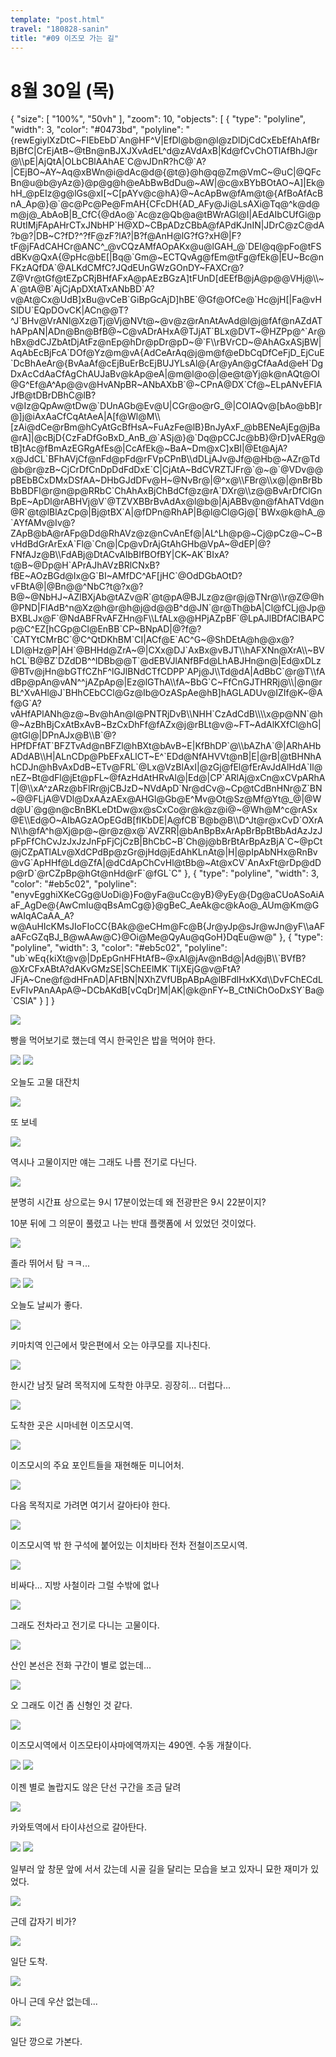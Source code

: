 ```yaml
---
template: "post.html"
travel: "180828-sanin"
title: "#09 이즈모 가는 길"
---
```


# 8월 30일 (목)

<div class="ext-googlemaps">
{
  "size": [ "100%", "50vh" ],
  "zoom": 10,
  "objects": [
    { "type": "polyline", "width": 3, "color": "#0473bd", "polyline": "{rewEgiylXzDtC~FlEbEbD`An@HF^V|EfDl@b@n@l@zDlDjCdCxEbEfAhAfBrBjBfC|CrEjAtB~@tBn@nBJXJXvAdEL^d@zAVdAxB|Kd@fCvChOTlAfBhJ@r@\\pE|AjQtA|OLbCBlAAhAE`C@vJDnR?hC@`A?|CEjBO~AY~Aq@xBWn@i@dAc@d@{@t@}@h@q@Zm@VmC~@uC|@QFcBn@u@b@yAz@}@p@g@h@eAbBwBdDu@~AW|@c@xBYbBOtAO~A]|Ek@hH_@pEIz@g@lGs@xI[~C[pAYv@c@hA}@~AcApBw@fAm@t@{AfBoAfAcBnA_Ap@}@`@c@Pc@Pe@FmAH{CFcDH{AD_AFy@Ji@LsAXi@Tq@^k@d@m@j@_AbAoB|B_CfC{@dAo@`Ac@z@Qb@a@tBWrAGl@I|AEdAIbCUfGi@pRUtIMjFApAHrCTxJNbHP`H@XD~CBpADzCBbA@fAPdKJnIN|JDrC@zC@dA?b@?|DB~C?fD?^?fF@zF?lA?|B?f@AnH@lG?fG?xH@|F?tF@jFAdCAHCr@ANC^_@vCQzAMfAOpAKx@u@lGAH_@`DEl@q@pFo@tFSdBKv@QxA{@pHc@bE[|Bq@`Gm@~ECTQvAg@fEm@tFg@fEk@|EU~Bc@nFKzAQfDA`@ALKdCMfC?JQdEUnGWzGOnDY~FAXCr@?Z@Vr@tGf@tEZpCRjBHfAFxA@pAEzBGzA]tFUnD[dEEfB@jA@p@@VHj@\\~A`@tA@B`AjCjApDXtATxANbBD`A?v@At@Cx@UdB]xBu@vCeB`GiBpGcAjD]hBE`@Gf@OfCe@`Hc@jH[|Fa@vHSlDU`EQpDOvCK|ACn@@T?^J`BHv@VrANl@Xz@Tj@Vj@NVt@~@v@z@rAnAtAvAd@l@j@fAf@nAZdAThAPpAN|ADn@Bn@BfB@~C@vADrAHxA@TJjAT`BLx@DVT~@HZPp@^`Ar@hBx@dCJZbAtDjAtFz@nEp@hDr@pDr@pD~@`F\\rBVrCD~@AhAGxASjBW|AqAbEcBjFcA`DOf@Yz@m@vA{AdCeArAq@j@m@f@eDbCqDfCeFjD_EjCuE`DcBhAeAr@{BvAaAf@cEjBuErBcEjBUJYLsAl@{Ar@yAn@gCfAaAd@eH`DgDxAcCdAaCfAgChAUJaBv@kAp@eA|@m@l@o@|@e@t@Yj@k@nAQt@Ol@G^Ef@A^Ap@@v@HvANpBR~ANbAXbB`@~CPnA@DX`Cf@~ELpANvEFlAJfB@tDBrDBhC@lB?v@Iz@QpAw@tDw@`DUnAGb@Ev@U|CGr@o@rG_@|COlAQv@[bAo@bB]r@]j@iAxAaCfCqAtAeA|A[f@Wl@M\\[zAi@dCe@rBm@hCyAtGcBfHsA~FuAzFe@lB}BnJyAxF_@bBENeAjEg@jBa@rA]|@cBjD{CzFaDfGoBxD_AnB_@`ASj@}@`Dq@pCCJc@bB}@rD]vAERg@tB]tAc@fBmAzEGRgAfEs@|CcAfEk@~BaA~Dm@xC]xBI|@Et@AjA?x@JdCL`BFhAVjCf@nFd@pFd@rFVpCPnB\\dDLjAJv@Jf@@Hb@~AZr@Td@b@r@zB~CjCrDfCnDpDdFdDxE`C|CjAtA~BdCVRZTJFr@`@~@`@VDv@@pBEbBCxDMxDSfAA~DHbGJdDFv@H~@NvBr@|@^x@\\FBr@\\x@|@nBrBbBbBDFl@r@n@p@RRbC`ChAhAxBjChBdCf@z@rA`DXr@\\z@@BvArDfClGnBpE~ApDl@rABHVj@V`@TZVXBBrBvAdAx@l@b@|AjABBv@n@fAhATVd@n@R`@t@lBlAzCp@|Bj@tBX`A|@fDPn@RhAP|B@l@Cl@Gj@[`BWx@k@hA_@`AYfAMv@Iv@?ZApB@bA@rAFp@Dd@RhAVz@z@nCvAnEf@|AL^Lh@p@~Cj@pCz@~C~BvHdBdGrArExA`Fl@`Cn@|Cp@vDrAjGtAhGHb@VpA~@dEP|@?FNfAJz@B\\FdABj@DtACvAIbBIfBOfBY|CK~AK`BIxA?t@B~@Dp@H`APrAJhAVzBRlCNxB?fBE~AOzBGd@Ix@G`BI~AMfDC^AF[jHC`@OdDGbAOtD?vFBtA@|@Bn@@^NbC?t@?x@?B@~@NbHJ~AZlBXjAb@tAZv@R`@t@pA@BJLz@z@r@j@TNr@\\r@Z@@h@PND|FlAdB^n@Xz@h@r@h@j@d@@B^d@JN`@r@Th@bA|Cl@fCLj@Jp@BXBLJx@F`@NdABFRvAFZHn@F\\LfALx@@HPjAZpBF`@LpAJlBDfAClBAPCp@C^EZ[hCGp@Cl@EnBB`CP~BNpAD|@?f@?`CATYtCMrBC`@C^QtDKhBM`CI|ACf@E`AC^G~@ShDEtA@h@@x@?LDl@Hz@P|AH`@BHHd@ZrA~@|CXx@DJ`AxBx@vBJT\\hAFXNn@XrA\\~BVhCL`B@BZ`DZdDB^^lDBb@@T`@dEBVJlANfBFd@LhABJHn@n@|Ed@xDLz@BTv@jHn@bGTfCZhF^lGJlBNdCTfCDPP`APj@J\\Td@dA|AdBbC`@r@T\\fAdBp@pAn@vAN^^jAZpAp@|Ez@lGThA\\fA~BbG`C~FfCnGJTHRRj@\\|@n@rBL^XvAHl@J`BHhCEbCCl@Gz@Ib@OzASpAe@hB]hAGLADUv@IZIf@K~@Af@G`A?vAHfAPlANh@z@~Bv@hAn@l@PNTRjDvB\\NHH`CzAdCdB\\\\x@p@NN`@h@~AzBhBjCxAtBxAvB~BzCxDhFf@fAZx@j@rBLt@v@~FT~AdAlKXfCl@hG|@tGl@|DPnAJx@B\\B`@?HPfDFfAT`BFZTvAd@nBFZl@hBXt@bAvB~E|KfBhDP`@\\bAZhA`@|ARhAHbADdAB\\H|ALnCDp@PbEFxALlCT~E^`EDd@NfAHVVt@nB|E|@rB|@tBHNhAhCDJn@hBvAxDdB~ETv@FRL`@Lx@VzBlAxI|@zGj@fEl@fErAvJdAlHdA`Il@nEZ~Bt@dFl@jEt@pFL~@fAzHdAtHRvAl@|Ed@|CP`ARlAj@xCn@xCVpARhAT|@\\xA^zARz@bFlRr@jCBJzD~NVdApD`Nr@dCv@~Cp@tCdBnHNr@Z`BN~@@FLjA@VDl@DxAAzAEx@AHGl@Gb@E^Mv@Ot@Sz@Mf@Yt@_@|@Wd@U`@g@n@cBnBKLeDtDw@x@sCxCo@r@k@z@i@~@Wh@M^c@rASx@E\\Ed@O~AIbAGzAOpEGdB[fIKbDE|A@fCB`B@b@B\\D^Jt@r@xCvD`OXrAN\\h@fA^h@Xj@p@~@r@z@x@`AVZRR|@bAnBpBxArApBrBpBtBbAdAzJzJpFpFfChCvJzJxJzJnFpFjCjCzB|BhCbC~B`Ch@j@bBrBtArBpAzBjA`C~@pCt@jCZpATlALv@XdCPdBp@zGr@jHd@jEdAhKLnAt@|H|@pIpAbNHx@RnBv@vG`ApHHf@Ld@ZfA|@dCdApChCvHl@tBb@~At@xCV`AnAxFt@rDp@dDp@rD`@rCZpBp@hGt@nHd@rF`@fGL`C" },
    { "type": "polyline", "width": 3, "color": "#eb5c02", "polyline": "enyvEgghiXKeCGg@UoDi@}Fo@yFa@uCc@yB}@yEy@{Dg@aCUoASoAiAaF_AgDe@{AwCmIu@qBsAmCg@}@gBeC_AeAk@c@kAo@_AUm@Km@GwAIqACaAA_A?w@AuHIcKMsJIoFIoCC{BAk@@eCHm@Fc@B{Jr@yJp@sJr@wJn@yF\\aAFaAFcGZqBJ_B@wAAw@C}@Oi@Me@QyAu@qGoH}DqEu@w@" },
    { "type": "polyline", "width": 3, "color": "#eb5c02", "polyline": "ub`wEq{kiXt@v@|DpEpGnHFHtAfB~@xAl@jAv@nBd@|Ad@jB\\`BVfB?@XrCFxABtA?dAKvGMzSE|SChEElMK`TIjXEjG@v@FtA?JFjA~Cne@f@dHFnAD|AFtBN|NXhZVfUBpABpA@lBFdIHxKXd\\DvFChECdLEvFIvPAnAApA@~DCbAKdB[vCqDr]M|AK|@k@nFY~B_CtNiChOoDxSY`Ba@`CSlA" }
  ]
}
</div>

![](/180828-sanin/09_01.jpg)

빵을 먹어보기로 했는데 역시 한국인은 밥을 먹어야 한다.

![](/180828-sanin/09_02.jpg)
![](/180828-sanin/09_03.jpg)

오늘도 고물 대잔치

![](/180828-sanin/09_04.jpg)

또 보네

![](/180828-sanin/09_05.jpg)

역시나 고물이지만 얘는 그래도 나름 전기로 다닌다.

![](/180828-sanin/09_06.jpg)

분명히 시간표 상으로는 9시 17분이었는데 왜 전광판은 9시 22분이지?

10분 뒤에 그 의문이 풀렸고 나는 반대 플랫폼에 서 있었던 것이었다.

![](/180828-sanin/09_07.jpg)

졸라 뛰어서 탐 ㅋㅋ...

![](/180828-sanin/09_08.jpg)
![](/180828-sanin/09_09.jpg)

오늘도 날씨가 좋다.

![](/180828-sanin/09_10.jpg)

키마치역 인근에서 맞은편에서 오는 야쿠모를 지나친다.

![](/180828-sanin/09_11.jpg)

한시간 남짓 달려 목적지에 도착한 야쿠모.
굉장히... 더럽다...

![](/180828-sanin/09_12.jpg)

도착한 곳은 시마네현 이즈모시역.

![](/180828-sanin/09_13.jpg)

이즈모시의 주요 포인트들을 재현해둔 미니어처.

![](/180828-sanin/09_14.jpg)

다음 목적지로 가려면 여기서 갈아타야 한다.

![](/180828-sanin/09_15.jpg)

이즈모시역 밖 한 구석에 붙어있는 이치바타 전차 전철이즈모시역.

![](/180828-sanin/09_16.jpg)

비싸다...
지방 사철이라 그럴 수밖에 없나

![](/180828-sanin/09_17.jpg)

그래도 전차라고 전기로 다니는 고물이다.

![](/180828-sanin/09_18.jpg)

산인 본선은 전화 구간이 별로 없는데...

![](/180828-sanin/09_19.jpg)

오 그래도 이건 좀 신형인 것 같다.

![](/180828-sanin/09_20.jpg)

이즈모시역에서 이즈모타이샤마에역까지는 490엔.
수동 개찰이다.

![](/180828-sanin/09_21.jpg)
![](/180828-sanin/09_22.jpg)

이젠 별로 놀랍지도 않은 단선 구간을 조금 달려

![](/180828-sanin/09_23.jpg)

카와토역에서 타이샤선으로 갈아탄다.

![](/180828-sanin/09_24.jpg)
![](/180828-sanin/09_25.jpg)

일부러 앞 창문 앞에 서서 갔는데 시골 길을 달리는 모습을 보고 있자니 묘한 재미가 있었다.

![](/180828-sanin/09_26.jpg)

근데 갑자기 비가?

![](/180828-sanin/09_27.jpg)

일단 도착.

![](/180828-sanin/09_28.jpg)

아니 근데 우산 없는데...

![](/180828-sanin/09_29.jpg)

일단 깡으로 가본다.
